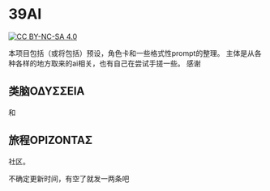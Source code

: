 # 39AI
[![CC BY-NC-SA 4.0](https://img.shields.io/badge/License-CC%20BY--NC--SA%204.0-lightgrey.svg)](https://creativecommons.org/licenses/by-nc-sa/4.0/)

本项目包括（或将包括）预设，角色卡和一些格式性prompt的整理。
主体是从各种各样的地方取来的ai相关，也有自己在尝试手搓一些。
感谢 
## 类脑ΟΔΥΣΣΕΙΑ 
和
## 旅程ΟΡΙΖΟΝΤΑΣ 
社区。

不确定更新时间，有空了就发一两条吧
